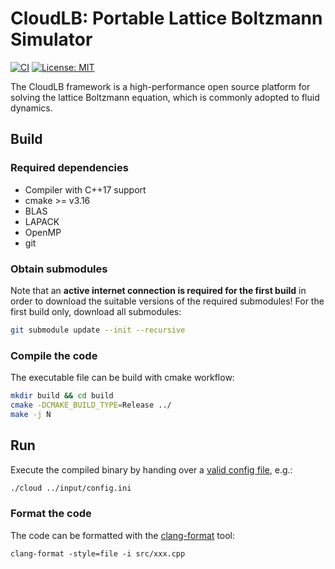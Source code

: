# CloudLB: Portable Lattice Boltzmann Simulator

[![CI](https://img.shields.io/github/workflow/status/vavrines/CloudLB/CI?style=flat-square)](https://github.com/vavrines/CloudLB/actions/workflows/ci.yml)
[![License: MIT](https://img.shields.io/badge/License-MIT-yellow.svg?style=flat-square)](https://opensource.org/licenses/MIT)

The CloudLB framework is a high-performance open source platform for solving the lattice Boltzmann equation, which is commonly adopted to fluid dynamics.

## Build
### Required dependencies
- Compiler with C++17 support
- cmake >= v3.16
- BLAS
- LAPACK
- OpenMP
- git

### Obtain submodules
Note that an **active internet connection is required for the first build** in order to download the suitable versions of the required submodules!
For the first build only, download all submodules:

```bash
git submodule update --init --recursive
```

### Compile the code
The executable file can be build with cmake workflow:
 
```bash 
mkdir build && cd build
cmake -DCMAKE_BUILD_TYPE=Release ../
make -j N
```

## Run
Execute the compiled binary by handing over a [valid config file](https://kit-rt.readthedocs.io/en/latest/configFiles.html), e.g.:

```bash
./cloud ../input/config.ini
```

### Format the code
The code can be formatted with the [clang-format](https://clang.llvm.org/docs/ClangFormat.html) tool:

```
clang-format -style=file -i src/xxx.cpp
```
